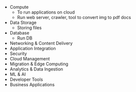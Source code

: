 - Compute
	- To run applications on cloud
	- Run web server, crawler, tool to convert img to pdf docs
- Data Storage
	- Storing files
- Database
	- Run DB
- Networking & Content Delivery
- Application Integration
- Security
- Cloud Management
- Migration & Edge Computing
- Analytics & Data Ingestion
- ML & AI
- Developer Tools
- Business Applications 